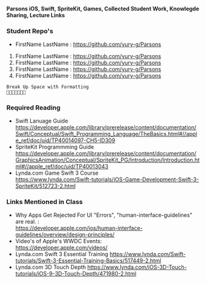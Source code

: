 #### Parsons iOS, Swift, SpriteKit, Games, Collected Student Work, Knowlegde Sharing, Lecture Links


### Student Repo's
* FirstName LastName : https://github.com/yury-g/Parsons
1. FirstName LastName : https://github.com/yury-g/Parsons
1. FirstName LastName : https://github.com/yury-g/Parsons
1. FirstName LastName : https://github.com/yury-g/Parsons
1. FirstName LastName : https://github.com/yury-g/Parsons


```
Break Up Space with Formatting 
🐶🐱🦊🐯🐰🙈🦁
```

### Required Reading
* Swift Lanuage Guide  https://developer.apple.com/library/prerelease/content/documentation/Swift/Conceptual/Swift_Programming_Language/TheBasics.html#//apple_ref/doc/uid/TP40014097-CH5-ID309
*  SpriteKit Programmming Guide
https://developer.apple.com/library/prerelease/content/documentation/GraphicsAnimation/Conceptual/SpriteKit_PG/Introduction/Introduction.html#//apple_ref/doc/uid/TP40013043
*  Lynda.com Game Swift 3 Course   
https://www.lynda.com/Swift-tutorials/iOS-Game-Development-Swift-3-SpriteKit/512723-2.html


### Links Mentioned in Class
*  Why Apps Get Rejected For UI "Errors", "human-interface-guidelines" are real. :  
https://developer.apple.com/ios/human-interface-guidelines/overview/design-principles/
*  Video's of Apple's WWDC Events:  
https://developer.apple.com/videos/
*  Lynda.com Swift 3 Essential Training 
https://www.lynda.com/Swift-tutorials/Swift-3-Essential-Training-Basics/517449-2.html
*  Lynda.com  3D Touch Depth
https://www.lynda.com/iOS-3D-Touch-tutorials/iOS-9-3D-Touch-Depth/471980-2.html
